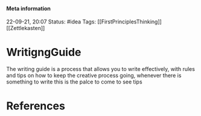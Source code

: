 #### Meta information
22-09-21, 20:07
Status: #idea
Tags: [[FirstPrinciplesThinking]] [[Zettlekasten]]





# WritigngGuide
The writing guide is a process that allows you to write effectively, with rules and tips on how to keep the creative process going, whenever there is something to write this is the palce to come to see tips






# References
